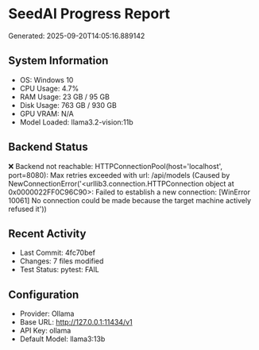 # SeedAI Progress Report
Generated: 2025-09-20T14:05:16.889142

## System Information
- OS: Windows 10
- CPU Usage: 4.7%
- RAM Usage: 23 GB / 95 GB
- Disk Usage: 763 GB / 930 GB
- GPU VRAM: N/A
- Model Loaded: llama3.2-vision:11b

## Backend Status
❌ Backend not reachable: HTTPConnectionPool(host='localhost', port=8080): Max retries exceeded with url: /api/models (Caused by NewConnectionError('<urllib3.connection.HTTPConnection object at 0x0000022FF0C96C90>: Failed to establish a new connection: [WinError 10061] No connection could be made because the target machine actively refused it'))

## Recent Activity
- Last Commit: 4fc70bef
- Changes: 7 files modified
- Test Status: pytest: FAIL

## Configuration
- Provider: Ollama
- Base URL: http://127.0.0.1:11434/v1
- API Key: ollama
- Default Model: llama3:13b
